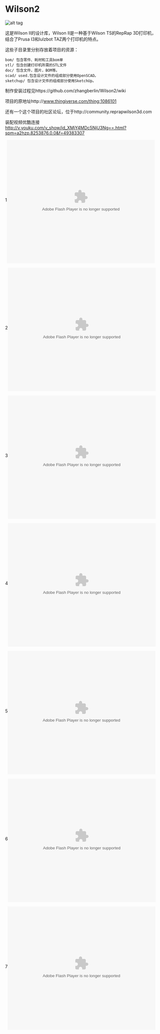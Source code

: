 # Wilson2

![alt tag](https://github.com/mjrice/Wilson2/doc/wilson-source-weblogo-swjtu.png)

这是Wilson II的设计库，Wilson II是一种基于Wilson TS的RepRap 3D打印机，结合了Prusa I3和lulzbot TAZ两个打印机的特点。

这些子目录里分别存放着项目的资源：

	bom/ 包含零件、耗材和工具bom单
    stl/ 包含创建打印机所需的STL文件
    doc/ 包含文件，图片，BOM等。
    scad/ used.包含设计文件的组成部分使用OpenSCAD。
    sketchup/ 包含设计文件的组成部分使用SketchUp。


制作安装过程见https://github.com/zhangberlin/Wilson2/wiki

项目的原地址http://www.thingiverse.com/thing:1086101

还有一个这个项目的社区论坛，位于http://community.reprapwilson3d.com

装配视频优酷连接
http://v.youku.com/v_show/id_XMjY4MDc5NjU3Ng==.html?spm=a2hzp.8253876.0.0&f=49383307

1<embed src='http://player.youku.com/player.php/Type/Folder/Fid//Ob//sid/XMjY4MDc5NjU3Ng==/v.swf' quality='high' width='480' height='400' align='middle' allowScriptAccess='always' allowFullScreen='true' mode='transparent' type='application/x-shockwave-flash'></embed>

2<embed src='http://player.youku.com/player.php/Type/Folder/Fid//Ob//sid/XMjY4MDgwNDE3Ng==/v.swf' quality='high' width='480' height='400' align='middle' allowScriptAccess='always' allowFullScreen='true' mode='transparent' type='application/x-shockwave-flash'></embed>

3<embed src='http://player.youku.com/player.php/Type/Folder/Fid//Ob//sid/XMjY4MDgwODY1Ng==/v.swf' quality='high' width='480' height='400' align='middle' allowScriptAccess='always' allowFullScreen='true' mode='transparent' type='application/x-shockwave-flash'></embed>

4<embed src='http://player.youku.com/player.php/Type/Folder/Fid//Ob//sid/XMjY4MDgyNDUyMA==/v.swf' quality='high' width='480' height='400' align='middle' allowScriptAccess='always' allowFullScreen='true' mode='transparent' type='application/x-shockwave-flash'></embed>

5<embed src='http://player.youku.com/player.php/Type/Folder/Fid//Ob//sid/XMjY4MDgzMDc4OA==/v.swf' quality='high' width='480' height='400' align='middle' allowScriptAccess='always' allowFullScreen='true' mode='transparent' type='application/x-shockwave-flash'></embed>

6<embed src='http://player.youku.com/player.php/Type/Folder/Fid//Ob//sid/XMjY4MDg0NTE4OA==/v.swf' quality='high' width='480' height='400' align='middle' allowScriptAccess='always' allowFullScreen='true' mode='transparent' type='application/x-shockwave-flash'></embed>

7<embed src='http://player.youku.com/player.php/Type/Folder/Fid//Ob//sid/XMjY4MDk2MDMyOA==/v.swf' quality='high' width='480' height='400' align='middle' allowScriptAccess='always' allowFullScreen='true' mode='transparent' type='application/x-shockwave-flash'></embed>
